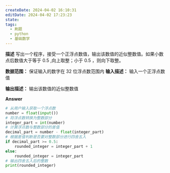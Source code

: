 ```yaml
---
createDate: 2024-04-02 16:10:31
editDate: 2024-04-02 17:23:23
state: 
tags:
  - 刷题
  - python
  - 基础数学
---
```

**描述**
写出一个程序，接受一个正浮点数值，输出该数值的近似整数值。如果小数点后数值大于等于 0.5 ,向上取整；小于 0.5 ，则向下取整。

**数据范围：** 保证输入的数字在 32 位浮点数范围内
**输入描述：**
输入一个正浮点数值

**输出描述：**
输出该数值的近似整数值

**Answer**
```python
# 从用户输入获取一个浮点数
number = float(input())
# 将浮点数转换为整数部分
integer_part = int(number)
# 计算浮点数与整数部分的差值
decimal_part = number - float(integer_part)
# 根据差值判断是否要对整数部分进行四舍五入
if decimal_part >= 0.5:
    rounded_integer = integer_part + 1
else:
    rounded_integer = integer_part
# 输出四舍五入后的整数
print(rounded_integer)

```